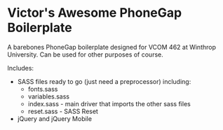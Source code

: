 # Victor's Awesome PhoneGap Boilerplate 

A barebones PhoneGap boilerplate designed for VCOM 462 at Winthrop University. Can be used for other purposes of course. 


Includes:
- SASS files ready to go (just need a preprocessor) including:
    - fonts.sass
    - variables.sass
    - index.sass - main driver that imports the other sass files
    - reset.sass - SASS Reset   
- jQuery and jQuery Mobile
